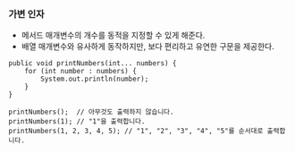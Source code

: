 ### 가변 인자
- 메서드 매개변수의 개수를 동적을 지정할 수 있게 해준다.
- 배열 매개변수와 유사하게 동작하지만, 보다 편리하고 유연한 구문을 제공한다.

```
public void printNumbers(int... numbers) {
    for (int number : numbers) {
        System.out.println(number);
    }
}

printNumbers();  // 아무것도 출력하지 않습니다.
printNumbers(1); // "1"을 출력합니다.
printNumbers(1, 2, 3, 4, 5); // "1", "2", "3", "4", "5"를 순서대로 출력합니다.
```
